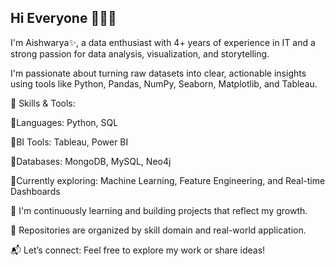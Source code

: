 ## Hi Everyone 👋🙋‍♀️



I'm Aishwarya✨, a data enthusiast with 4+ years of experience in IT and a strong passion for data analysis, visualization, and storytelling.

I'm passionate about turning raw datasets into clear, actionable insights using tools like Python, Pandas, NumPy, Seaborn, Matplotlib, and Tableau.

🔧 Skills & Tools:

💫Languages: Python, SQL

💫BI Tools: Tableau, Power BI

💫Databases: MongoDB, MySQL, Neo4j

💫Currently exploring: Machine Learning, Feature Engineering, and Real-time Dashboards

🌱 I'm continuously learning and building projects that reflect my growth.

📂 Repositories are organized by skill domain and real-world application.

📬 Let’s connect: Feel free to explore my work or share ideas!
